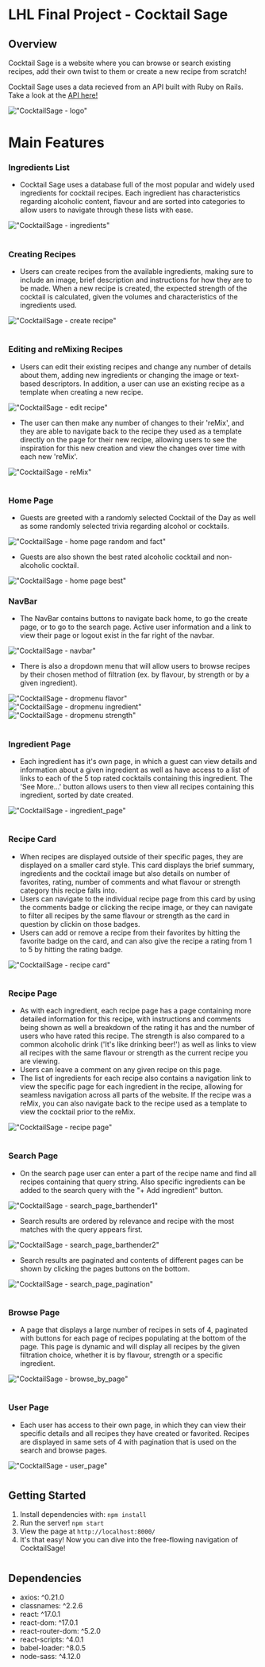 # LHL Final Project - Cocktail Sage

## Overview

Cocktail Sage is a website where you can browse or search existing recipes, add their own twist to them or create a new recipe from scratch!

Cocktail Sage uses a data recieved from an API built with Ruby on Rails. Take a look at the [API here!](https://github.com/hermitAT/cocktail-sage-api)

!["CocktailSage - logo"](https://github.com/hermitAT/react-sage/blob/master/docs/logo.png)

#
# Main Features

### Ingredients List
- Cocktail Sage uses a database full of the most popular and widely used ingredients for cocktail recipes. Each ingredient has characteristics regarding alcoholic content, flavour and are sorted into categories to allow users to navigate through these lists with ease.

!["CocktailSage - ingredients"](https://github.com/hermitAT/react-sage/blob/master/docs/create_page_add_ingredient.png)

#
### Creating Recipes
- Users can create recipes from the available ingredients, making sure to include an image, brief description and instructions for how they are to be made. When a new recipe is created, the expected strength of the cocktail is calculated, given the volumes and characteristics of the ingredients used.

!["CocktailSage - create recipe"](https://github.com/hermitAT/react-sage/blob/master/docs/create_page.png)

#
### Editing and reMixing Recipes
- Users can edit their existing recipes and change any number of details about them, adding new ingredients or changing the image or text-based descriptors. In addition, a user can use an existing recipe as a template when creating a new recipe.

!["CocktailSage - edit recipe"](https://github.com/hermitAT/react-sage/blob/master/docs/edit_page.png)

- The user can then make any number of changes to their 'reMix', and they are able to navigate back to the recipe they used as a template directly on the page for their new recipe, allowing users to see the inspiration for this new creation and view the changes over time with each new 'reMix'.

!["CocktailSage - reMix"](https://github.com/hermitAT/react-sage/blob/master/docs/reMix.png)

#
### Home Page
- Guests are greeted with a randomly selected Cocktail of the Day as well as some randomly selected trivia regarding alcohol or cocktails.

!["CocktailSage - home page random and fact"](https://github.com/hermitAT/react-sage/blob/master/docs/home_page_top.png)

- Guests are also shown the best rated alcoholic cocktail and non-alcoholic cocktail.

!["CocktailSage - home page best"](https://github.com/hermitAT/react-sage/blob/master/docs/home_page_bottom.png)

### NavBar
- The NavBar contains buttons to navigate back home, to go the create page, or to go to the search page. Active user information and a link to view their page or logout exist in the far right of the navbar.

!["CocktailSage - navbar"](https://github.com/hermitAT/react-sage/blob/master/docs/navbar.png)

- There is also a dropdown menu that will allow users to browse recipes by their chosen method of filtration (ex. by flavour, by strength or by a given ingredient).

!["CocktailSage - dropmenu flavor"](https://github.com/hermitAT/react-sage/blob/master/docs/dropmenu_flavor.png)
!["CocktailSage - dropmenu ingredient"](https://github.com/hermitAT/react-sage/blob/master/docs/dropmenu_ingredient.png)
!["CocktailSage - dropmenu strength"](https://github.com/hermitAT/react-sage/blob/master/docs/dropmenu_strength.png)
#

### Ingredient Page
- Each ingredient has it's own page, in which a guest can view details and information about a given ingredient as well as have access to a list of links to each of the 5 top rated cocktails containing this ingredient. The 'See More...' button allows users to then view all recipes containing this ingredient, sorted by date created.

!["CocktailSage - ingredient_page"](https://github.com/hermitAT/react-sage/blob/master/docs/ingredient_page.png)

#
### Recipe Card
- When recipes are displayed outside of their specific pages, they are displayed on a smaller card style. This card displays the brief summary, ingredients and the cocktail image but also details on number of favorites, rating, number of comments and what flavour or strength category this recipe falls into.
- Users can navigate to the individual recipe page from this card by using the comments badge or clicking the recipe image, or they can navigate to filter all recipes by the same flavour or strength as the card in question by clickin on those badges.
- Users can add or remove a recipe from their favorites by hitting the favorite badge on the card, and can also give the recipe a rating from 1 to 5 by hitting the rating badge.

!["CocktailSage - recipe card"](https://github.com/hermitAT/react-sage/blob/master/docs/recipe_card.png)

#
### Recipe Page
- As with each ingredient, each recipe page has a page containing more detailed information for this recipe, with instructions and comments being shown as well a breakdown of the rating it has and the number of users who have rated this recipe. The strength is also compared to a common alcoholic drink ('It's like drinking beer!') as well as links to view all recipes with the same flavour or strength as the current recipe you are viewing.
- Users can leave a comment on any given recipe on this page.
- The list of ingredients for each recipe also contains a navigation link to view the specific page for each ingredient in the recipe, allowing for seamless navigation across all parts of the website. If the recipe was a reMix, you can also navigate back to the recipe used as a template to view the cocktail prior to the reMix.

!["CocktailSage - recipe page"](https://github.com/hermitAT/react-sage/blob/master/docs/recipe_page.png)

#
### Search Page
- On the search page user can enter a part of the recipe name and find all recipes containing that query string. Also specific ingredients can be added to the search query with the "+ Add ingredient" button.

!["CocktailSage - search_page_barthender1"](https://github.com/hermitAT/react-sage/blob/master/docs/search_page_barthender1.png)

- Search results are ordered by relevance and recipe with the most matches with the query appears first.

!["CocktailSage - search_page_barthender2"](https://github.com/hermitAT/react-sage/blob/master/docs/search_page_barthender2.png)

- Search results are paginated and contents of different pages can be shown by clicking the pages buttons on the bottom.

!["CocktailSage - search_page_pagination"](https://github.com/hermitAT/react-sage/blob/master/docs/search_page_pagination.png)

#
### Browse Page
- A page that displays a large number of recipes in sets of 4, paginated with buttons for each page of recipes populating at the bottom of the page. This page is dynamic and will display all recipes by the given filtration choice, whether it is by flavour, strength or a specific ingredient.

!["CocktailSage - browse_by_page"](https://github.com/hermitAT/react-sage/blob/master/docs/browse_by_page.png)

#
### User Page
- Each user has access to their own page, in which they can view their specific details and all recipes they have created or favorited. Recipes are displayed in same sets of 4 with pagination that is used on the search and browse pages.

!["CocktailSage - user_page"](https://github.com/hermitAT/react-sage/blob/master/docs/user_page.png)

#
## Getting Started
1. Install dependencies with: `npm install`
2. Run the server! `npm start`
3. View the page at `http://localhost:8000/`
4. It's that easy! Now you can dive into the free-flowing navigation of CocktailSage!

#
## Dependencies
- axios: ^0.21.0
- classnames: ^2.2.6
- react: ^17.0.1
- react-dom: ^17.0.1
- react-router-dom: ^5.2.0
- react-scripts: ^4.0.1
- babel-loader: ^8.0.5
- node-sass: ^4.12.0
